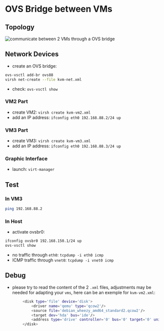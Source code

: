 # OVS Bridge between VMs
## Topology
![communicate between 2 VMs through a OVS bridge](../vm-ovs-vm.jpg)

## Network Devices

- create an OVS bridge:
```bash
ovs-vsctl add-br ovs88
virsh net-create --file kvm-net.xml
```
- check: `ovs-vsctl show`

### VM2 Part
- create VM2: `virsh create kvm-vm2.xml`
- add an IP address: `ifconfig eth0 192.168.88.2/24 up`

### VM3 Part
- create VM3: `virsh create kvm-vm3.xml`
- add an IP address: `ifconfig eth0 192.168.88.3/24 up`

### Graphic Interface
- launch: `virt-manager`

## Test 
### In VM3
```bash
ping 192.168.88.2
```       

### In Host
- activate ovsbr0:
```bash
ifconfig ovsbr0 192.168.150.1/24 up
ovs-vsctl show
```
- no traffic through `eth0`: `tcpdump -i eth0 icmp`
- ICMP traffic through `vnet0`: `tcpdump -i vnet0 icmp`

## Debug
- please try to read the content of the 2 `.xml` files, adjustments may be needed for adapting your `vms`, here can be an exemple for `kvm-vm2.xml`:
```bash
        <disk type='file' device='disk'>
            <driver name='qemu' type='qcow2'/>
            <source file='debian_wheezy_amd64_standard2.qcow2'/>
            <target dev='hda' bus='ide'/>
            <address type='drive' controller='0' bus='0' target='0' unit='0'/>
        </disk>
```
